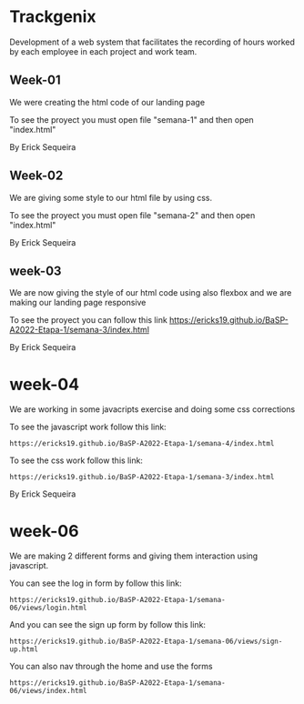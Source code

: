# Trackgenix
Development of a web system that facilitates the recording of hours worked by each employee in each project and work team.
## Week-01 
We were creating the html code of our landing page

To see the proyect you must open file "semana-1" and then open "index.html"
  
By Erick Sequeira
## Week-02
We are giving some style to our html file by using css.

To see the proyect you must open file "semana-2" and then open "index.html"

By Erick Sequeira
## week-03
We are now giving the style of our html code using also flexbox and we are making our landing page responsive

To see the proyect you can follow this link https://ericks19.github.io/BaSP-A2022-Etapa-1/semana-3/index.html

By Erick Sequeira
# week-04 
We are working in some javacripts exercise and doing some css corrections

To see the javascript work follow this link:
```
https://ericks19.github.io/BaSP-A2022-Etapa-1/semana-4/index.html
```
To see the css work follow this link: 
```
https://ericks19.github.io/BaSP-A2022-Etapa-1/semana-3/index.html
```
By Erick Sequeira

# week-06 
We are making 2 different forms and giving them interaction using javascript.

You can see the log in form by follow this link:
```
https://ericks19.github.io/BaSP-A2022-Etapa-1/semana-06/views/login.html
```
And you can see the sign up form by follow this link:
```
https://ericks19.github.io/BaSP-A2022-Etapa-1/semana-06/views/sign-up.html
```
You can also nav through the home and use the forms
```
https://ericks19.github.io/BaSP-A2022-Etapa-1/semana-06/views/index.html
```